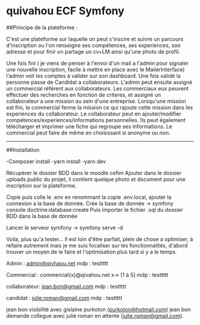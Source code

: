 # quivahou ECF Symfony

##Principe de la plateforme :

C'est une plateforme sur laquelle on peut s'inscire et suivre un parcours d'inscription ou l'on renseigne ses compétences, ses experiences, son adresse et pour finir on partage un cv+LM ainsi qu'une photo de profil.

Une fois fini ( je viens de penser à l'envoi d'un mail a l'admin pour signaler une nouvelle inscription, facile à mettre en place avec le MailerInterface) l'admin voit les comptes à valider sur son dashboard. Une fois validé la personne passe de Candidat a collaborateurs.
L'admin peut ensuite assigné un commercial référent aux collaborateurs.
Les commerciaux eux peuvent effectuer des recherches en fonction de criteres, et assigné un collaborateur a une mission au sein d'une entreprise.
Lorsqu'une mission est fini, le commercial ferme la mission ce qui rajoute cette mission dans les experiences du collaborateur.
Le collaborateur peut en ajouter/modifier compétences/experiences/informations personnelles. Ils peut également télécharger et imprimer une fiche qui regroupe ses informations. Le commercial peut faire de même en choisissant si anonyme ou non.


------------------------------
##Installation

-Composer install
-yarn install
-yarn dev

Récupérer le dossier BDD dans le moodle cefim
Ajouter dans le dossier uploads public du projet, il contient quelque photo et document pour une inscription sur la plateforme.

Copie puis colle le .env en renommant la copie .env.local, ajouter la connexion a la base de donnée. 
Crée la base de donnée -> symfony console doctrine:database:create
Puis importer le fichier .sql du dossier BDD dans la base de donnée

Lancer le serveur symfony -> symfony serve -d

Voila, plus qu'a tester... Il est loin d'être parfait, plein de chose a optimiser, à refaire autrement mais je me suis focaliser sur les fonctionnalités,
d'abord trouver un moyen de le faire et l'optimisation plus tard si y a le temps.

Admin : admin@qivhaou.net
mdp : testtttt

Commercial : commercial{x}@qivahou.net  x-> [1 à 5]
mdp : testtttt

collaborateur: jean.bon@gmail.com
mdp : testtttt

candidat : julie.roman@gmail.com
mdp : testtttt

jean bon visibilité avec gislaine purkoton (purkoton@hotmail.com)
jean bon demande collegue avec julie roman en attente (julie.roman@gmail.com).
